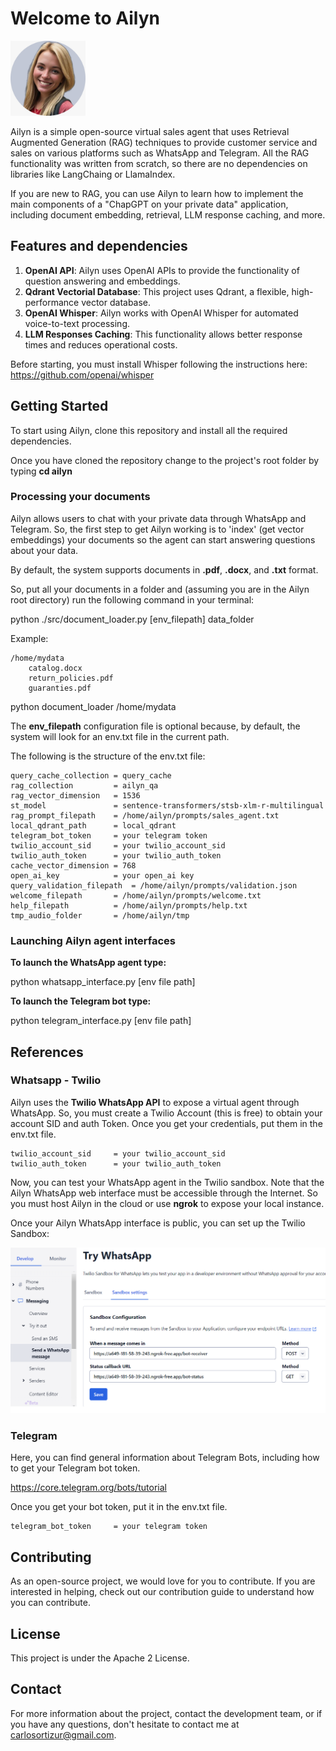 

# Welcome to Ailyn

<img src="./images/ailyn-pic.png" alt="Ailun" width="120" height="120">

Ailyn is a simple open-source virtual sales agent that uses Retrieval Augmented Generation (RAG) techniques to provide customer service and sales on various platforms such as WhatsApp and Telegram. All the RAG functionality was written from scratch, so there are no dependencies on libraries like LangChaing or LlamaIndex.

If you are new to RAG, you can use Ailyn to learn how to implement the main components of a "ChapGPT on your private data" application, including document embedding, retrieval, LLM response caching, and more.


## Features and dependencies

1. **OpenAI API**: Ailyn uses OpenAI APIs to provide the functionality of question answering and embeddings.
2. **Qdrant Vectorial Database**: This project uses Qdrant, a flexible, high-performance vector database.
3. **OpenAI Whisper**: Ailyn works with OpenAI Whisper for automated voice-to-text processing.
4. **LLM Responses Caching**: This functionality allows better response times and reduces operational costs.

Before starting, you must install Whisper following the instructions here: https://github.com/openai/whisper

   
## Getting Started

To start using Ailyn, clone this repository and install all the required dependencies.

Once you have cloned the repository change to the project's root folder by typing **cd ailyn**

### Processing your documents

Ailyn allows users to chat with your private data through WhatsApp and Telegram. So, the first step to get Ailyn working is to 'index' (get vector embeddings) your documents so the agent can start answering questions about your data.

By default, the system supports documents in **.pdf**, **.docx**, and **.txt** format.

So, put all your documents in a folder and (assuming you are in the Ailyn root directory) run the following command in your terminal:

python ./src/document_loader.py [env_filepath] data_folder

Example:

```
/home/mydata
    catalog.docx
    return_policies.pdf
    guaranties.pdf
```    

python document_loader /home/mydata

The **env_filepath** configuration file is optional because, by default, the system will look for an env.txt file in the current path.

The following is the structure of the env.txt file:

```
query_cache_collection = query_cache
rag_collection         = ailyn_qa
rag_vector_dimension   = 1536
st_model               = sentence-transformers/stsb-xlm-r-multilingual
rag_prompt_filepath    = /home/ailyn/prompts/sales_agent.txt
local_qdrant_path      = local_qdrant
telegram_bot_token     = your telegram token
twilio_account_sid     = your twilio_account_sid
twilio_auth_token      = your twilio_auth_token
cache_vector_dimension = 768
open_ai_key            = your open_ai key
query_validation_filepath  = /home/ailyn/prompts/validation.json
welcome_filepath       = /home/ailyn/prompts/welcome.txt
help_filepath          = /home/ailyn/prompts/help.txt
tmp_audio_folder       = /home/ailyn/tmp
```


### Launching Ailyn agent interfaces



**To launch the WhatsApp agent type:**

python whatsapp_interface.py [env file path] 

**To launch the Telegram bot type:**

python telegram_interface.py [env file path]


## References


### Whatsapp - Twilio

Ailyn uses the **Twilio WhatsApp API** to expose a virtual agent through WhatsApp. So, you must create a Twilio Account (this is free) to obtain your account SID and auth Token. Once you get your credentials, put them in the env.txt file.

```
twilio_account_sid     = your twilio_account_sid
twilio_auth_token      = your twilio_auth_token
```

Now, you can test your WhatsApp agent in the Twilio sandbox. Note that the Ailyn WhatsApp web interface must be accessible through the Internet. So you must host Ailyn in the cloud or use **ngrok** to expose your local instance. 

Once your Ailyn WhatsApp interface is public, you can set up the Twilio Sandbox: 

<img src="./images/twilio.png">



### Telegram

Here, you can find general information about Telegram Bots, including how to get your Telegram bot token.

https://core.telegram.org/bots/tutorial

Once you get your bot token, put it in the env.txt file.

```
telegram_bot_token     = your telegram token
```


## Contributing

As an open-source project, we would love for you to contribute. If you are interested in helping, check out our contribution guide to understand how you can contribute.

## License 

This project is under the Apache 2 License.

## Contact

For more information about the project, contact the development team, or if you have any questions, don't hesitate to contact me at carlosortizur@gmail.com.